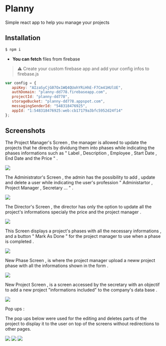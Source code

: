 # Planny
Simple react app to help you manage your projects

## Installation

``` bash
$ npm i 
```

- **You can fetch** files from firebase

> ⚠️ Create your custom firebase app and add your config infos to firebase.js

```js
var config = {
   apiKey: "AIzaSyCjG07Ox1WQ4QUohYRiHhE-F7Cm41HUlUE",
   authDomain: "planny-dd778.firebaseapp.com",
   projectId: "planny-dd778",
   storageBucket: "planny-dd778.appspot.com",
   messagingSenderId: "548318476925",
   appId: "1:548318476925:web:cb17179a3bfc5952d24f14"
};
```

## Screenshots

The Project Manager's Screen , the manager is allowed to update the projects that he directs by dividung them into phases while indicating the phases informations such as " Label , Description , Employee , Start Date , End Date and the Price " . 

<img src="https://github.com/ShanksFD/planny/blob/master/screenshots/PhasesScreen.PNG">

The Administrator's Screen , the admin has the possibility to add , update and delete a user while indicating the user's profession " Administartor , Project Manager , Secretary ... " .

<img src="https://github.com/ShanksFD/planny/blob/master/screenshots/AdminScreen.PNG">

The Director's Screen , the director has only the option to update all the project's informations specialy the price and the project manager . 

<img src="https://github.com/ShanksFD/planny/blob/master/screenshots/DirectorScreen.PNG">

This Screen displays a project's phases with all the necessary informations , and a button " Mark As Done " for the project manager to use when a phase is completed .

<img src="https://github.com/ShanksFD/planny/blob/master/screenshots/Phases.PNG">

New Phase Screen , is where the project manager upload a neww project phase with all the informations shown in the form .

<img src="https://github.com/ShanksFD/planny/blob/master/screenshots/NewPhase.PNG">

New Project Screen , is a screen accessed by the secretary with an objectif to add a new project "informations included" to the company's data base .

<img src="https://github.com/ShanksFD/planny/blob/master/screenshots/NewProjectScreen.PNG">

Pop ups : 

The pop ups below were used for the editing and deletes parts of the project to display it to the user on top of the screens without redirections to other pages.

<img src="https://github.com/ShanksFD/planny/blob/master/screenshots/AdminEdit.PNG">
<img src="https://github.com/ShanksFD/planny/blob/master/screenshots/DirectorEdit.PNG">
<img src="https://github.com/ShanksFD/planny/blob/master/screenshots/DirectorDelete.PNG">





